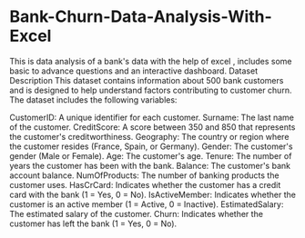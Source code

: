 # Bank-Churn-Data-Analysis-With-Excel
This is data analysis of a bank's data with the help of excel , includes some basic to advance questions and an interactive dashboard.
Dataset Description
This dataset contains information about 500 bank customers and is designed to help understand factors contributing to customer churn. The dataset includes the following variables:

CustomerID: A unique identifier for each customer.
Surname: The last name of the customer.
CreditScore: A score between 350 and 850 that represents the customer's creditworthiness.
Geography: The country or region where the customer resides (France, Spain, or Germany).
Gender: The customer's gender (Male or Female).
Age: The customer's age.
Tenure: The number of years the customer has been with the bank.
Balance: The customer's bank account balance.
NumOfProducts: The number of banking products the customer uses.
HasCrCard: Indicates whether the customer has a credit card with the bank (1 = Yes, 0 = No).
IsActiveMember: Indicates whether the customer is an active member (1 = Active, 0 = Inactive).
EstimatedSalary: The estimated salary of the customer.
Churn: Indicates whether the customer has left the bank (1 = Yes, 0 = No).

